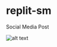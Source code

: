 # replit-sm
Social Media Post

![alt text](https://github.com/Tanesh1701/replit-sm/tree/main/assets/replit.png?raw=true)
